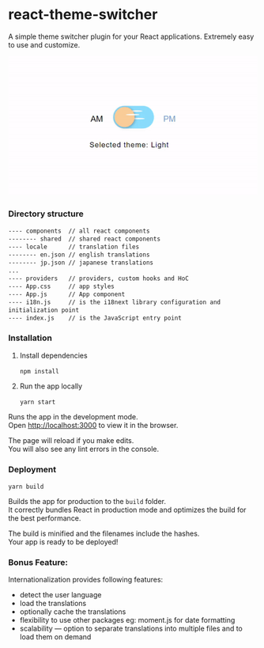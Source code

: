 # react-theme-switcher
A simple theme switcher plugin for your React applications. Extremely easy to use and customize.

![React Theme Switch](public/react-theme-switch.gif)

### Directory structure
```src
---- components  // all react components
-------- shared  // shared react components
---- locale      // translation files
-------- en.json // english translations
-------- jp.json // japanese translations
...
---- providers   // providers, custom hooks and HoC
---- App.css     // app styles
---- App.js      // App component
---- i18n.js     // is the i18next library configuration and initialization point
---- index.js    // is the JavaScript entry point
```


### Installation
1. Install dependencies

    `npm install`

2. Run the app locally

    `yarn start`

Runs the app in the development mode.  
Open  [http://localhost:3000](http://localhost:3000/)  to view it in the browser.

The page will reload if you make edits.  
You will also see any lint errors in the console.

### Deployment

    yarn build

Builds the app for production to the  `build`  folder.  
It correctly bundles React in production mode and optimizes the build for the best performance.

The build is minified and the filenames include the hashes.  
Your app is ready to be deployed!

### Bonus Feature:
Internationalization provides following features:
- detect the user language
- load the translations
- optionally cache the translations
- flexibility to use other packages eg: moment.js for date formatting
- scalability — option to separate translations into multiple files and to load them on demand

